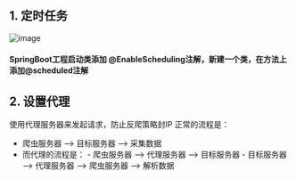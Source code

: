 ## 1. 定时任务
![image](https://user-images.githubusercontent.com/74847491/125717049-21c0965d-6246-4d3a-9c85-015012bc794a.png)
#### SpringBoot工程启动类添加 @EnableScheduling注解，新建一个类，在方法上添加@scheduled注解
## 2. 设置代理
使用代理服务器来发起请求，防止反爬策略封IP
正常的流程是：
- 爬虫服务器  -->  目标服务器 --> 采集数据
- 而代理的流程是：
      - 爬虫服务器  -->  代理服务器 --> 目标服务器
      - 目标服务器 --> 代理服务器 --> 爬虫服务器 --> 解析数据
